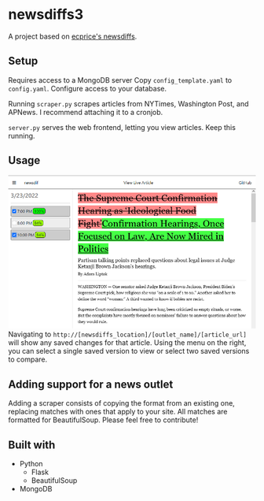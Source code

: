 # newsdiffs3
A project based on [ecprice's newsdiffs](https://github.com/ecprice/newsdiffs).

## Setup
Requires access to a MongoDB server
Copy `config_template.yaml` to `config.yaml`.
Configure access to your database.

Running `scraper.py` scrapes articles from NYTimes, Washington Post, and APNews. I recommend attaching it to a cronjob.

`server.py` serves the web frontend, letting you view articles. Keep this running.

## Usage
![UI](https://github.com/mgitre/newsdiffs3/blob/master/images/ui.png?raw=true)
Navigating to `http://[newsdiffs_location]/[outlet_name]/[article_url]` will show any saved changes for that article. Using the menu on the right, you can select a single saved version to view or select two saved versions to compare. 

## Adding support for a news outlet
Adding a scraper consists of copying the format from an existing one, replacing matches with ones that apply to your site. All matches are formatted for BeautifulSoup. Please feel free to contribute!

## Built with
* Python
  * Flask
  * BeautifulSoup
* MongoDB
